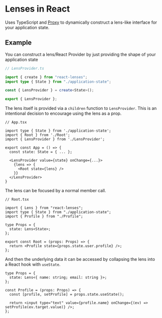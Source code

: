 # Lenses in React

Uses TypeScript and [Proxy](https://developer.mozilla.org/en-US/docs/Web/JavaScript/Reference/Global_Objects/Proxy) to dynamically construct a lens-like interface for your application state.

## Example

You can construct a lens/React Provider by just providing the shape of your application state

```ts
// LensProvider.ts

import { create } from "react-lenses";
import type { State } from "./application-state";

const { LensProvider } = create<State>();

export { LensProvider };
```

The lens itself is provided via a `children` function to `LensProvider`. This is an intentional decision to encourage using the lens as a prop.

```tsx
// App.tsx

import type { State } from './application-state';
import { Root } from './Root';
import { LensProvider } from './LensProvider';

export const App = () => {
  const state: State = { ... };

  <LensProvider value={state} onChange={...}>
    {lens => {
      <Root state={lens} />
    }}
  </LensProvider>
}
```

The lens can be focused by a normal member call.

```tsx
// Root.tsx

import { Lens } from "react-lenses";
import type { State } from "./application-state";
import { Profile } from "./Profile";

type Props = {
  state: Lens<State>;
};

export const Root = (props: Props) => {
  return <Profile state={props.state.user.profile} />;
};
```

And then the underlying data it can be accessed by collapsing the lens into a React hook with `useState`.

```tsx
type Props = {
  state: Lens<{ name: string; email: string }>;
};

const Profile = (props: Props) => {
  const [profile, setProfile] = props.state.useState();

  return <input type="text" value={profile.name} onChange={(ev) => setProfile(ev.target.value)} />;
};
```
